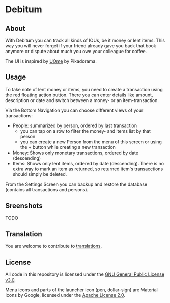 # Debitum

## About
With Debitum you can track all kinds of IOUs, be it money or lent items. This way you will never 
forget if your friend already gave you back that book anymore or dispute about much you owe your 
colleague for coffee.

The UI is inspired by [UOme](https://play.google.com/store/apps/details?id=cz.kns.uome) by Pikadorama.

## Usage
To take note of lent money or items, you need to create a transaction using the red floating action 
button. There you can enter details like amount, description or date and switch between a money- or 
an item-transaction.

Via the Bottom Navigation you can choose different views of your transactions:
* People: summarized by person, ordered by last transaction 
  * you can tap on a row to filter the money- and items list by that person
  * you can create a new Person from the menu of this screen or using the + button while creating a 
  new transaction
* Money: Shows only monetary transactions, ordered by date (descending)
* Items: Shows only lent items, ordered by date (descending). There is no extra way to mark an item 
as returned, so returned item's transacctions should simply be deleted. 

From the Settings Screen you can backup and restore the database (contains all transactions and persons).

## Sreenshots
TODO

## Translation
You are welcome to contribute to [translations](TRANSLATION.md).

## License
All code in this repository is licensed under the [GNU General Public License v3.0](LICENSE).

Menu icons and parts of the launcher icon (pen, dollar-sign) are Material Icons by Google, licensed 
under the [Apache License 2.0](https://www.apache.org/licenses/LICENSE-2.0.html).

